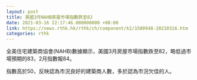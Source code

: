 ```yaml
---
layout: post
title: 美國3月NAHB房屋市場指數跌至82
date: 2021-03-16 22:17:46.000000000 +08:00
link: https://news.rthk.hk/rthk/ch/component/k2/1580948-20210316.htm
categories: rthk
---
```


全美住宅建築商協會(NAHB)數據顯示，美國3月房屋市場指數跌至82，略低過市場預期的83，2月指數報84。

指數高於50，反映認為市況良好的建築商人數，多於認為市況欠佳的人。
